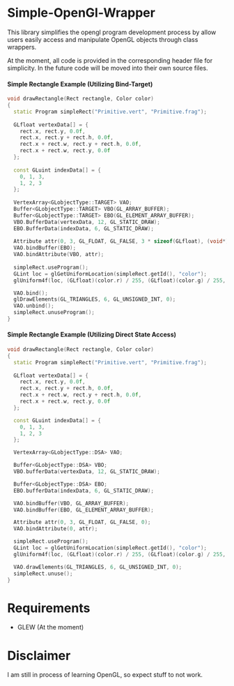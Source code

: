 # Simple-OpenGl-Wrapper
This library simplifies the opengl program development process by allow users easily access and manipulate OpenGL objects through class wrappers.

At the moment, all code is provided in the corresponding header file for simplicity. In the future code will be moved into their own source files.
</br>
#### Simple Rectangle Example (Utilizing Bind-Target)
```c++
void drawRectangle(Rect rectangle, Color color)
{
  static Program simpleRect("Primitive.vert", "Primitive.frag");
  
  GLfloat vertexData[] = {
  	rect.x, rect.y, 0.0f,
	rect.x, rect.y + rect.h, 0.0f,
	rect.x + rect.w, rect.y + rect.h, 0.0f,
	rect.x + rect.w, rect.y, 0.0f
  };
  
  const GLuint indexData[] = {
  	0, 1, 3,
	1, 2, 3
  };
  
  VertexArray<GLobjectType::TARGET> VAO;
  Buffer<GLobjectType::TARGET> VBO(GL_ARRAY_BUFFER);
  Buffer<GLobjectType::TARGET> EBO(GL_ELEMENT_ARRAY_BUFFER);
  VBO.BufferData(vertexData, 12, GL_STATIC_DRAW);
  EBO.BufferData(indexData, 6, GL_STATIC_DRAW);
  
  Attribute attr(0, 3, GL_FLOAT, GL_FALSE, 3 * sizeof(GLfloat), (void*)0);
  VAO.bindBuffer(EBO);
  VAO.bindAttribute(VBO, attr);
  
  simpleRect.useProgram();
  GLint loc = glGetUniformLocation(simpleRect.getId(), "color");
  glUniform4f(loc, (GLfloat)(color.r) / 255, (GLfloat)(color.g) / 255, (GLfloat)(color.b) / 255, (GLfloat)(color.a) / 255);

  VAO.bind();
  glDrawElements(GL_TRIANGLES, 6, GL_UNSIGNED_INT, 0);
  VAO.unbind();
  simpleRect.unuseProgram();
}
```
#### Simple Rectangle Example (Utilizing Direct State Access)
```c++
void drawRectangle(Rect rectangle, Color color)
{
  static Program simpleRect("Primitive.vert", "Primitive.frag");
  
  GLfloat vertexData[] = {
  	rect.x, rect.y, 0.0f,
	rect.x, rect.y + rect.h, 0.0f,
	rect.x + rect.w, rect.y + rect.h, 0.0f,
	rect.x + rect.w, rect.y, 0.0f
  };

  const GLuint indexData[] = {
	0, 1, 3,
	1, 2, 3
  };

  VertexArray<GLobjectType::DSA> VAO;

  Buffer<GLobjectType::DSA> VBO;
  VBO.bufferData(vertexData, 12, GL_STATIC_DRAW);

  Buffer<GLobjectType::DSA> EBO;
  EBO.bufferData(indexData, 6, GL_STATIC_DRAW);

  VAO.bindBuffer(VBO, GL_ARRAY_BUFFER);
  VAO.bindBuffer(EBO, GL_ELEMENT_ARRAY_BUFFER);

  Attribute attr(0, 3, GL_FLOAT, GL_FALSE, 0);
  VAO.bindAttribute(0, attr);

  simpleRect.useProgram();
  GLint loc = glGetUniformLocation(simpleRect.getId(), "color");
  glUniform4f(loc, (GLfloat)(color.r) / 255, (GLfloat)(color.g) / 255, (GLfloat)(color.b) / 255, (GLfloat)(color.a) / 255);

  VAO.drawElements(GL_TRIANGLES, 6, GL_UNSIGNED_INT, 0);
  simpleRect.unuse();
}
```

# Requirements
- GLEW (At the moment)

# Disclaimer
I am still in process of learning OpenGL, so expect stuff to not work.
